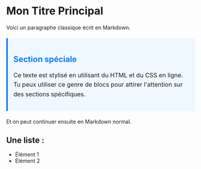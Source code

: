 # Mon Titre Principal

Voici un paragraphe classique écrit en Markdown.

<!-- Intégration HTML pour styliser un bloc -->

<div style="background-color:#f0f8ff; padding:15px; border-left:4px solid #007BFF; margin:20px 0;">

  <h2 style="color:#007BFF;">Section spéciale</h2>
  <p style="font-size:16px; line-height:1.6;">
    Ce texte est stylisé en utilisant du HTML et du CSS en ligne.
    Tu peux utiliser ce genre de blocs pour attirer l'attention sur des sections spécifiques.
  </p>

</div>

Et on peut continuer ensuite en Markdown normal.

## Une liste :

- Élément 1
- Élément 2
